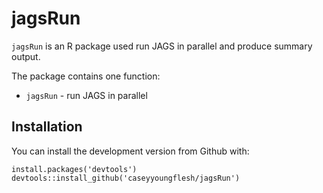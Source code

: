 jagsRun
====

`jagsRun` is an R package used run JAGS in parallel and produce summary output.

The package contains one function:

- `jagsRun` - run JAGS in parallel


Installation
------------

You can install the  development version from Github with:
```{r}
install.packages('devtools')
devtools::install_github('caseyyoungflesh/jagsRun')
```

